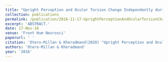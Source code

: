 ```yaml
---
title: "Upright Perception and Ocular Torsion Change Independently during Head Tilt."
collection: publications
permalink: /publication/2016-11-17-UprightPerceptionAndOcularTorsionChangeIndependentlyDuringHeadT
excerpt: 'ABSTRACT.'
date: 17-Nov-16
venue: 'Front Hum Neurosci'
paperurl: ' '
citation: 'Otero-Millan & Kheradmand(2020) "Upright Perception and Ocular Torsion Change Independently during Head Tilt." Front Hum Neurosci. 2016 Nov 17;10:573. eCollection 2016.'
authors: 'Otero-Millan & Kheradmand'
year: '2016'
---
```


